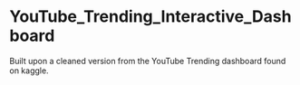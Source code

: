 # YouTube_Trending_Interactive_Dashboard
Built upon a cleaned version from the YouTube Trending dashboard found on kaggle.
